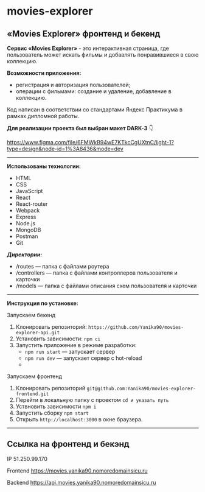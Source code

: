# movies-explorer

## «Movies Explorer» фронтенд и бекенд 

**Сервис «Movies Explorer»** - это интерактивная страница, где пользователь может искать фильмы и добавлять понравившиеся в свою коллекцию.

**Возможности приложения:**
- регистрация и авторизация пользователей;
- операции с фильмами: создание и удаление, добавление в коллекцию.

Код написан в соответствии со стандартами Яндекс Практикума в рамках дипломной работы.

**Для реализации проекта был выбран макет DARK-3** 👇

https://www.figma.com/file/6FMWkB94wE7KTkcCgUXtnC/light-1?type=design&node-id=1%3A8436&mode=dev

---

**Использованы технологии:**

- HTML
- CSS
- JavaScript
- React
- React-router
- Webpack
- Express
- Node.js
- MongoDB
- Postman
- Git

**_Директории:_**
- /routes — папка с файлами роутера
- /controllers — папка с файлами контроллеров пользователя и карточки
- /models — папка с файлами описания схем пользователя и карточки

---

**Инструкция по установке:**

Запускаем бекенд
1. Клонировать репозиторий: `https://github.com/Yanika90/movies-explorer-api.git`
2. Установить зависимости: `npm ci`
3. Запустить приложение в режиме разработки:
   - `npm run start` — запускает сервер
   - `npm run dev` — запускает сервер с hot-reload
   - 
Запускаем фронтенд
1. Клонировать репозиторий `git@github.com:Yanika90/movies-explorer-frontend.git`
2. Перейти в локальную папку с проектом `cd и указать путь`
3. Уствновить зависимости `npm i`
4. Запустить сборку `npm start`
5. Открыть `http://localhost:3000` в окне браузера.

---

## Ccылка на фронтенд и бекэнд

IP 51.250.99.170

Frontend https://movies.yanika90.nomoredomainsicu.ru

Backend https://api.movies.yanika90.nomoredomainsicu.ru

